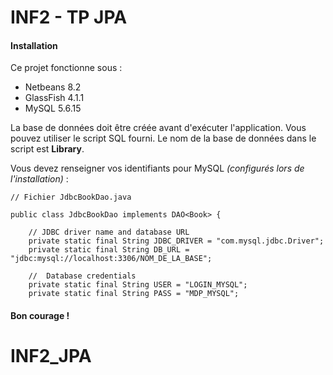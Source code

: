 # INF2 - TP JPA

#### Installation

Ce projet fonctionne sous :

- Netbeans 8.2
- GlassFish 4.1.1
- MySQL 5.6.15

La base de données doit être créée avant d'exécuter l'application. Vous pouvez utiliser le script SQL fourni. Le nom de la base de données dans le script est **Library**.

Vous devez renseigner vos identifiants pour MySQL *(configurés lors de l'installation)* :

```
// Fichier JdbcBookDao.java

public class JdbcBookDao implements DAO<Book> {

    // JDBC driver name and database URL
    private static final String JDBC_DRIVER = "com.mysql.jdbc.Driver";
    private static final String DB_URL = "jdbc:mysql://localhost:3306/NOM_DE_LA_BASE";

    //  Database credentials
    private static final String USER = "LOGIN_MYSQL";
    private static final String PASS = "MDP_MYSQL";
```

#### Bon courage !
# INF2_JPA
